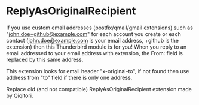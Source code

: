 # ReplyAsOriginalRecipient #

If you use custom email addresses (postfix/qmail/gmail extensions)
such as "john.doe+github@example.com" for each account you create 
or each contact (john.doe@example.com is your email address, +github is 
the extension) then this Thunderbird module is for you!
When you reply to an email addressed to your email address with 
extension, the From: field is replaced by this same address.

This extension looks for email header "x-original-to", if not found then use
address from "to" field if there is only one address.

Replace old (and not compatible) ReplyAsOriginalRecipient extension made by Qiqitori.
